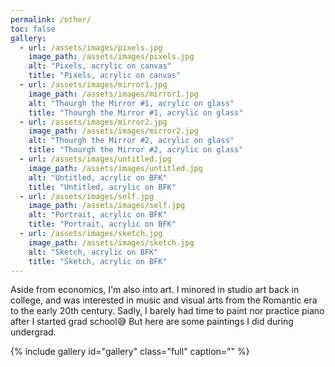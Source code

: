 ```yaml
---
permalink: /other/
toc: false
gallery:
  - url: /assets/images/pixels.jpg
    image_path: /assets/images/pixels.jpg
    alt: "Pixels, acrylic on canvas"
    title: "Pixels, acrylic on canvas"
  - url: /assets/images/mirror1.jpg
    image_path: /assets/images/mirror1.jpg
    alt: "Thourgh the Mirror #1, acrylic on glass"
    title: "Thourgh the Mirror #1, acrylic on glass"
  - url: /assets/images/mirror2.jpg
    image_path: /assets/images/mirror2.jpg
    alt: "Thourgh the Mirror #2, acrylic on glass"
    title: "Thourgh the Mirror #2, acrylic on glass"
  - url: /assets/images/untitled.jpg
    image_path: /assets/images/untitled.jpg
    alt: "Untitled, acrylic on BFK"
    title: "Untitled, acrylic on BFK"
  - url: /assets/images/self.jpg
    image_path: /assets/images/self.jpg
    alt: "Portrait, acrylic on BFK"
    title: "Portrait, acrylic on BFK"
  - url: /assets/images/sketch.jpg
    image_path: /assets/images/sketch.jpg
    alt: "Sketch, acrylic on BFK"
    title: "Sketch, acrylic on BFK"  
---
```


Aside from economics, I'm also into art. 
I minored in studio art back in college, and was interested in music and visual arts from the Romantic era to the early 20th century. Sadly, I barely had time to paint nor practice piano after I started grad school:sweat_smile: But here are some paintings I did during undergrad.

{% include gallery id="gallery" class="full" caption="" %}


